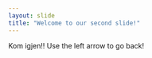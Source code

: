 ```yaml
---
layout: slide
title: "Welcome to our second slide!"
---
```

Kom igjen!!
Use the left arrow to go back!
